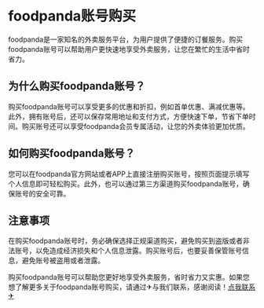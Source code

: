 # foodpanda账号购买

foodpanda是一家知名的外卖服务平台，为用户提供了便捷的订餐服务。购买foodpanda账号可以帮助用户更快速地享受外卖服务，让您在繁忙的生活中省时省力。

## 为什么购买foodpanda账号？

购买foodpanda账号可以享受更多的优惠和折扣，例如首单优惠、满减优惠等。此外，拥有账号后，还可以保存常用地址和支付方式，方便快速下单，节省下单时间。购买账号还可以享受foodpanda会员专属活动，让您的外卖体验更加优质。

## 如何购买foodpanda账号？

您可以在foodpanda官方网站或者APP上直接注册购买账号，按照页面提示填写个人信息即可轻松购买。此外，也可以通过第三方渠道购买foodpanda账号，确保账号的安全可靠。

## 注意事项

在购买foodpanda账号时，务必确保选择正规渠道购买，避免购买到盗版或者非法账号，以免造成经济损失和个人信息泄露。购买账号后，也要妥善保管账号信息，避免账号被盗用或者泄露。

购买foodpanda账号可以帮助您更好地享受外卖服务，省时省力又实惠。如果您想了解更多关于foodpanda账号购买，请通过✈与我们联系，感谢阅读！[点我联系✈](https://pro.G208.com)
